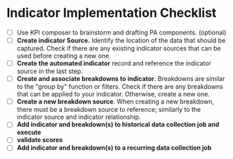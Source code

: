 # Indicator Implementation Checklist 
- [ ] Use KPI composer to brainstorm and drafting PA components. (optional) 
- [ ] **Create indicator Source.** Identify the location of the data that should be captured. Check if there are any existing indicator sources that can be used before creating a new one.
- [ ] **Create the automated indicator** record and reference the indicator source in the last step. 
- [ ] **Create and associate breakdowns to indicator**. Breakdowns are similar to the "group by" function or filters. Check if there are any breakdowns that can be applied to your indicator. Otherwise, create a new one. 
- [ ] **Create a new breakdown source**. When creating a new breakdown, there must be a breakdown source to reference; similarly to the indicator source and indicator relationship. 
- [ ] **Add indicator and breakdown(s) to historical data collection job and execute** 
- [ ] **validate scores**
- [ ] **Add indicator and breakdown(s) to a recurring data collection job**